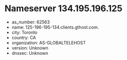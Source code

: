 # Nameserver 134.195.196.125

* as_number: 62563
* name: 125-196-195-134.clients.gthost.com.
* city: Toronto
* country: CA
* organization: AS-GLOBALTELEHOST
* version: Unknown
* dnssec: Unknown
